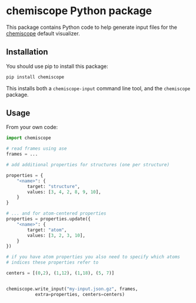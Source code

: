 # chemiscope Python package

This package contains Python code to help generate input files for the
[chemiscope](https://chemiscope.org) default visualizer.

## Installation

You should use pip to install this package:

```bash
pip install chemiscope
```

This installs both a `chemiscope-input` command line tool, and the `chemiscope`
package.

## Usage

From your own code:

```python
import chemiscope

# read frames using ase
frames = ...

# add additional properties for structures (one per structure)

properties = {
    "<name>": {
        target: "structure",
        values: [3, 4, 2, 8, 9, 10],
    }
}

# ... and for atom-centered properties 
properties = properties.update({
    "<name>": {
        target: "atom",
        values: [3, 2, 3, 10],
    }
})

# if you have atom properties you also need to specify which atoms
# indices these properties refer to

centers = [(0,2), (1,12), (1,18), (5, 7)]


chemiscope.write_input("my-input.json.gz", frames, 
           extra=properties, centers=centers)
```
